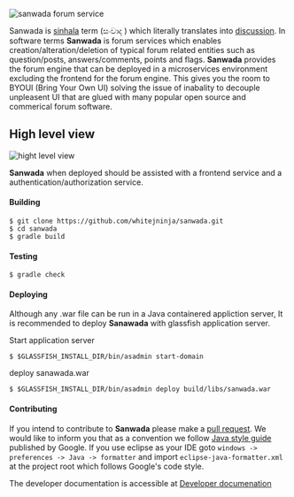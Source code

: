 ![sanwada forum service](https://github.com/whitejninja/sanwada/blob/master/doc/sanwada.png "Sanwada forum service")

Sanwada is [sinhala](https://en.wikipedia.org/wiki/Sinhalese_language) term (සංවාද  ) which literally translates into [discussion](https://translate.google.com/#auto/en/%E0%B7%83%E0%B6%82%E0%B7%80%E0%B7%8F%E0%B6%AF). In software terms **Sanwada** is forum services which enables creation/alteration/deletion of typical forum related entities such as question/posts, answers/comments, points and flags. **Sanwada** provides the forum engine that can be deployed in a microservices environment excluding the frontend for the forum engine. This gives you the room to BYOUI (Bring Your Own UI) solving the issue of inabality to decouple unpleasent UI that are glued with many popular open source and commerical forum software. 

## High level view

![hight level view](https://github.com/whitejninja/sanwada/blob/master/doc/aerialview.png "High level view")

**Sanwada** when deployed should be assisted with a frontend service and a authentication/authorization service. 

#### Building

    $ git clone https://github.com/whitejninja/sanwada.git
    $ cd sanwada
    $ gradle build

#### Testing

    $ gradle check

#### Deploying
Although any .war file can be run in a Java containered appliction server, It is recommended to deploy **Sanawada** with glassfish application server.

Start application server

    $ $GLASSFISH_INSTALL_DIR/bin/asadmin start-domain

deploy sanawada.war

    $ $GLASSFISH_INSTALL_DIR/bin/asadmin deploy build/libs/sanwada.war

#### Contributing
If you intend to contribute to **Sanwada** please make a [pull request](https://github.com/whitejninja/sanwada/pulls). We would like to inform you that as a convention we follow [Java style guide](https://google.github.io/styleguide/javaguide.html) published by Google. If you use eclipse as your IDE goto `windows -> preferences -> Java -> formatter` and import `eclipse-java-formatter.xml` at the project root which follows Google's code style.

The developer documentation is accessible at [Developer documenation](https://github/whitejninja/sanwada/doc/DeveloperDocumentation.md)
